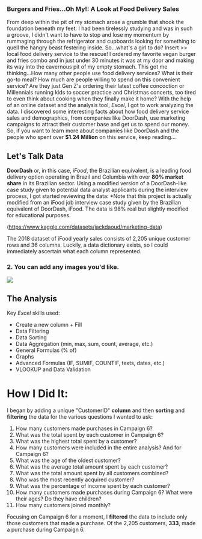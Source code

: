 ### Burgers and Fries...Oh My!:  A Look at Food Delivery Sales

From deep within the pit of my stomach arose a grumble that shook the foundation beneath my feet. I had been tirelessly studying and was in such a groove, I didn't want to have to stop and lose my momentum by rummaging through the refrigerator and cupboards looking for something to quell the hangry beast festering inside. So...what's a girl to do? Insert >> local food delivery service to the rescue!
I ordered my favorite vegan burger and fries combo and in just under 30 minutes it was at my door and making its way into the cavernous pit of my empty stomach. This got me thinking...How many other people use food delivery services? What is their go-to meal? How much are people willing to spend on this convenient service? Are they just Gen Z's ordering their latest coffee concoction or Millennials running kids to soccer practice and Christmas concerts, too tired to even think about cooking when they finally make it home?
With the help of an online dataset and the analysis tool, *Excel*, I got to work analyzing the data. I discovered some interesting facts about how food delivery service sales and demographics, from companies like DoorDash, use marketing campaigns to attract their customer base and get us to spend our money.
So, if you want to learn more about companies like DoorDash and the people who spent over **$1.24 Million** on this service, keep reading...
 

## Let's Talk Data

**DoorDash** or, in this case, *iFood*, the Brazilian equivalent, is a leading food delivery option operating in Brazil and Columbia with over **80% market share** in its Brazilian sector.
Using a modified version of a DoorDash-like case study given to potential data analyst applicants during the interview process, I got started reviewing the data:
*Note that this project is actually modified from an iFood job interview case study given by the Brazilian equivalent of DoorDash, iFood. The data is 98% real but slightly modified for educational purposes. 

(https://www.kaggle.com/datasets/jackdaoud/marketing-data)

The 2018 dataset of iFood yearly sales consists of 2,205 unique customer rows and 36 columns. Luckily, a data dictionary exists, so I could immediately ascertain what each column represented.


### 2. You can add any images you'd like. 

<img src="images/!![DataDictionary](https://github.com/SarahMangrum/SarahMangrum.GitHub.io/assets/79882311/310fa75e-0541-4b3b-8e8a-c0b75a23b647)raw=true"/>

## The Analysis

Key *Excel* skills used:

* Create a new column + Fill
* Data Filtering
* Data Sorting
* Data Aggregation (min, max, sum, count, average, etc.)
* General Formulas (% of)
* Graphs
* Advanced Formulas (IF, SUMIF, COUNTIF, texts, dates, etc.)
* VLOOKUP and Data Validation

# How I Did It:

I began by adding a unique "CustomerID" **column** and then **sorting** and **filtering** the data for the various questions I wanted to ask:

1.  How many customers made purchases in Campaign 6?
2.  What was the total spent by each customer in Campaign 6?
3.  What was the highest total spent by a customer?
4.  How many customers were included in the entire analysis? And for Campaign 6?
5.  What was the age of the oldest customer?
6.  What was the average total amount spent by each customer?
7.  What was the total amount spent by all customers combined?
8.  Who was the most recently acquired customer?
9.  What was the percentage of income spent by each customer?
10. How many customers made purchases during Campaign 6? What were their ages? Do they have children?
11. How many customers joined monthly?

Focusing on Campaign 6 for a moment, I **filtered** the data to include only those customers that made a purchase.
Of the 2,205 customers, **333**, made a purchase during Campaign 6.
